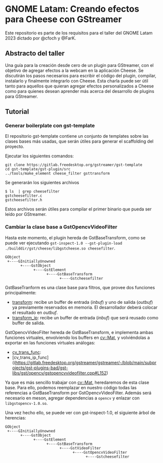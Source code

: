 # GNOME Latam: Creando efectos para Cheese con GStreamer

Este repositorio es parte de los requisitos para el taller del GNOME Latam 2023
dictado por @cfoch y @FarK.

## Abstracto del taller
Una guía para la creación desde cero de un plugin para GStreamer, con el
objetivo de agregar efectos a la webcam en la aplicación Cheese. Se discutirán
los pasos necesarios para escribir el código del plugin, compilar, instalarlo
y finalmente integrarlo con Cheese. Esta charla puede ser útil tanto para
aquellos que quieran agregar efectos personalizados a Cheese como para quienes
desean aprender más acerca del desarrollo de plugins para GStreamer.

## Tutorial


### Generar boilerplate con gst-template

El repositorio gst-template contiene un conjunto de templates sobre las clases
bases más usadas, que serán útiles para generar el scaffolding del proyecto.

Ejecutar los siguientes comandos:
```
git clone https://gitlab.freedesktop.org/gstreamer/gst-template
cd gst-template/gst-plugin/src
../tools/make_element cheese_filter gsttransform
```

Se generarán los siguientes archivos
```
$ ls  | grep cheesefilter
gstcheesefilter.c
gstcheesefilter.h
```

Estos archivos serán útiles para compilar el primer binario que pueda ser leído
por GStreamer.

### Cambiar la clase base a GstOpencvVideoFilter

Hasta este momento, el plugin hereda de GstBaseTransform, como se puede ver
ejecutando `gst-inspect-1.0 --gst-plugin-load ./builddir/gst/cheese/libgstcheese.so cheesefilter`.

```
GObject
 +----GInitiallyUnowned
       +----GstObject
             +----GstElement
                   +----GstBaseTransform
                         +----Gstcheesefilter
```

GstBaseTranform es una clase base para filtros, que provee dos funciones
principalmente:

- [transform](https://gstreamer.freedesktop.org/documentation/base/gstbasetransform.html?gi-language=c#GstBaseTransformClass::transform):
  recibe un buffer de entrada (*inbuf*) y uno de salida (*outbuf*) ya previamente reservados en memoria. El desarrollador deberá colocar
  el resultado en *outbuf*.
- [transform_ip](https://gstreamer.freedesktop.org/documentation/base/gstbasetransform.html?gi-language=c#GstBaseTransformClass::transform_ip):
  recibe un buffer de entrada (*inbuf*) que será reusado como buffer de salida.

GstOpencvVideoFilter hereda de GstBaseTransform, e implementa ambas funciones
virtuales, envolviendo los buffers en [cv::Mat](https://docs.opencv.org/4.x/d3/d63/classcv_1_1Mat.html),
y volviéndolas a exportar en las funciones virtuales análogas:

- [cv_trans_func](https://gitlab.freedesktop.org/gstreamer/gstreamer/-/blob/main/subprojects/gst-plugins-bad/gst-libs/gst/opencv/gstopencvvideofilter.cpp#L129):
- [cv_trans_ip_func]((https://gitlab.freedesktop.org/gstreamer/gstreamer/-/blob/main/subprojects/gst-plugins-bad/gst-libs/gst/opencv/gstopencvvideofilter.cpp#L152)

Ya que es más sencillo trabajar con [cv::Mat](https://docs.opencv.org/4.x/d3/d63/classcv_1_1Mat.html), heredaremos de esta clase base. Para
ello, podemos reemplazar en nuestro código todas las referencias a GstBaseTransform por GstOpencvVideoFilter. Además será necesario en meson,
agregar dependencias a `opencv` y enlazar con `libgstopencv-1.0.so`.

Una vez hecho ello, se puede ver con gst-inspect-1.0, el siguiente árbol de
herencias:

```
GObject
 +----GInitiallyUnowned
       +----GstObject
             +----GstElement
                   +----GstBaseTransform
                         +----GstVideoFilter
                               +----GstOpencvVideoFilter
                                     +----Gstcheesefilter
```


